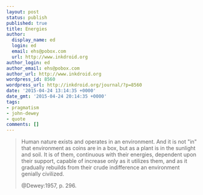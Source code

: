 ```yaml
---
layout: post
status: publish
published: true
title: Energies
author:
  display_name: ed
  login: ed
  email: ehs@pobox.com
  url: http://www.inkdroid.org
author_login: ed
author_email: ehs@pobox.com
author_url: http://www.inkdroid.org
wordpress_id: 8560
wordpress_url: http://inkdroid.org/journal/?p=8560
date: '2015-04-24 13:14:35 +0000'
date_gmt: '2015-04-24 20:14:35 +0000'
tags:
- pragmatism
- john-dewey
- quote
comments: []
---
```


<blockquote>
<p>Human nature exists and operates in an environment. And it is not "in" that environment as coins are in a box, but as a plant is in the sunlight and soil. It is of them, continuous with their energies, dependent upon their support, capable of increase only as it utilizes them, and as it gradually rebuilds from their crude indifference an environment genially civilized.</p>
<p>
@Dewey:1957, p. 296.
</p>
</blockquote>
